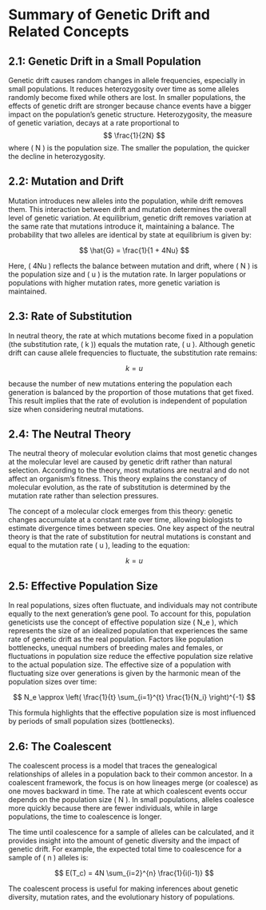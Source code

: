 # Summary of Genetic Drift and Related Concepts

## 2.1: Genetic Drift in a Small Population
Genetic drift causes random changes in allele frequencies, especially in small populations. It reduces heterozygosity over time as some alleles randomly become fixed while others are lost. In smaller populations, the effects of genetic drift are stronger because chance events have a bigger impact on the population’s genetic structure. Heterozygosity, the measure of genetic variation, decays at a rate proportional to 
$$
\frac{1}{2N}
$$
where \( N \) is the population size. The smaller the population, the quicker the decline in heterozygosity.

## 2.2: Mutation and Drift
Mutation introduces new alleles into the population, while drift removes them. This interaction between drift and mutation determines the overall level of genetic variation. At equilibrium, genetic drift removes variation at the same rate that mutations introduce it, maintaining a balance. The probability that two alleles are identical by state at equilibrium is given by:

$$
\hat{G} = \frac{1}{1 + 4Nu}
$$

Here, \( 4Nu \) reflects the balance between mutation and drift, where \( N \) is the population size and \( u \) is the mutation rate. In larger populations or populations with higher mutation rates, more genetic variation is maintained.

## 2.3: Rate of Substitution
In neutral theory, the rate at which mutations become fixed in a population (the substitution rate, \( k \)) equals the mutation rate, \( u \). Although genetic drift can cause allele frequencies to fluctuate, the substitution rate remains:

$$
k = u
$$

because the number of new mutations entering the population each generation is balanced by the proportion of those mutations that get fixed. This result implies that the rate of evolution is independent of population size when considering neutral mutations.

## 2.4: The Neutral Theory
The neutral theory of molecular evolution claims that most genetic changes at the molecular level are caused by genetic drift rather than natural selection. According to the theory, most mutations are neutral and do not affect an organism’s fitness. This theory explains the constancy of molecular evolution, as the rate of substitution is determined by the mutation rate rather than selection pressures.

The concept of a molecular clock emerges from this theory: genetic changes accumulate at a constant rate over time, allowing biologists to estimate divergence times between species. One key aspect of the neutral theory is that the rate of substitution for neutral mutations is constant and equal to the mutation rate \( u \), leading to the equation:

$$
k = u
$$

## 2.5: Effective Population Size
In real populations, sizes often fluctuate, and individuals may not contribute equally to the next generation’s gene pool. To account for this, population geneticists use the concept of effective population size \( N_e \), which represents the size of an idealized population that experiences the same rate of genetic drift as the real population. Factors like population bottlenecks, unequal numbers of breeding males and females, or fluctuations in population size reduce the effective population size relative to the actual population size. The effective size of a population with fluctuating size over generations is given by the harmonic mean of the population sizes over time:

$$
N_e \approx \left( \frac{1}{t} \sum_{i=1}^{t} \frac{1}{N_i} \right)^{-1}
$$

This formula highlights that the effective population size is most influenced by periods of small population sizes (bottlenecks).

## 2.6: The Coalescent
The coalescent process is a model that traces the genealogical relationships of alleles in a population back to their common ancestor. In a coalescent framework, the focus is on how lineages merge (or coalesce) as one moves backward in time. The rate at which coalescent events occur depends on the population size \( N \). In small populations, alleles coalesce more quickly because there are fewer individuals, while in large populations, the time to coalescence is longer.

The time until coalescence for a sample of alleles can be calculated, and it provides insight into the amount of genetic diversity and the impact of genetic drift. For example, the expected total time to coalescence for a sample of \( n \) alleles is:

$$
E(T_c) = 4N \sum_{i=2}^{n} \frac{1}{i(i-1)}
$$

The coalescent process is useful for making inferences about genetic diversity, mutation rates, and the evolutionary history of populations.

